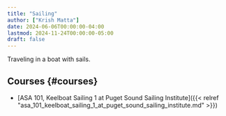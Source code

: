 ```yaml
---
title: "Sailing"
author: ["Krish Matta"]
date: 2024-06-06T00:00:00-04:00
lastmod: 2024-11-24T00:00:00-05:00
draft: false
---
```


Traveling in a boat with sails.


## Courses {#courses}

-   [ASA 101, Keelboat Sailing 1 at Puget Sound Sailing Institute]({{< relref "asa_101_keelboat_sailing_1_at_puget_sound_sailing_institute.md" >}})

